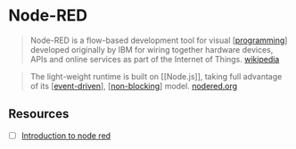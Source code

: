 # Node-RED

> Node-RED is a flow-based development tool for visual [[programming]] developed originally by IBM for wiring together hardware devices, APIs and online services as part of the Internet of Things. [wikipedia][1]

> The light-weight runtime is built on [[Node.js]], taking full advantage of its [[event-driven]], [[non-blocking]] model. [nodered.org][2]

## Resources

- [ ] [Introduction to node red](http://www.steves-internet-guide.com/node-red-overview/)

[1]: https://en.wikipedia.org/wiki/Node-RED
[2]: https://nodered.org/

[//begin]: # "Autogenerated link references for markdown compatibility"
[programming]: programming "Programming"
[event-driven]: event-driven "Event Driven"
[non-blocking]: non-blocking "Non Blocking"
[//end]: # "Autogenerated link references"
